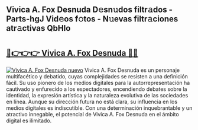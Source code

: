 ## Vivica A. Fox Desnuda D𝚎sn𝚞dos filtr𝚊dos - Parts-hgJ Vid𝚎os f𝚘tos - N𝚞evas filtr𝚊ciones atr𝚊ctivas QbHlo

# <h2><a href="http://mb68clv.tromn.icu/?c=Vivica+A.+Fox+Desnuda">🔗👉👉👉 Vivica A. Fox Desnuda 🔗🔗</a></h2>

[![Vivica A. Fox Desnuda nuevo](https://i.imgur.com/pEAQMta.gif)](http://mb68clv.tromn.icu/?c=Vivica+A.+Fox+Desnuda)
Vivica A. Fox Desnuda es un personaje multifacético y debatido, cuyas complejidades se resisten a una definición fácil.  Su uso pionero de los medios digitales para la autorrepresentación ha cautivado y enfurecido a los espectadores, encendiendo debates sobre la identidad, la expresión artística y la naturaleza evolutiva de las sociedades en línea. Aunque su dirección futura no está clara, su influencia en los medios digitales es indiscutible. Con una determinación inquebrantable y un atractivo innegable, el potencial de Vivica A. Fox Desnuda en el ámbito digital es ilimitado.
